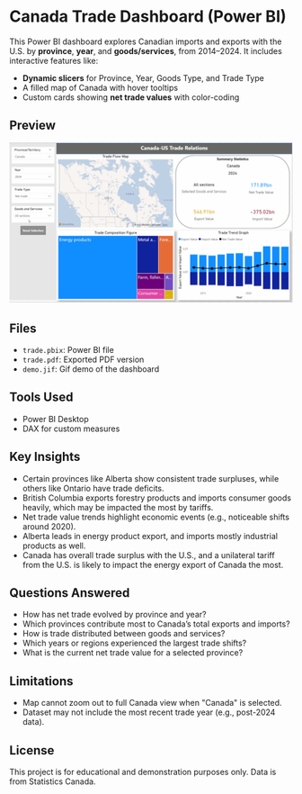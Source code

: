 # Canada Trade Dashboard (Power BI)

This Power BI dashboard explores Canadian imports and exports with the U.S. by **province**, **year**, and **goods/services**, from 2014–2024. It includes interactive features like:

- **Dynamic slicers** for Province, Year, Goods Type, and Trade Type
- A filled map of Canada with hover tooltips
- Custom cards showing **net trade values** with color-coding

## Preview

![Dashboard Demo](demo.gif)

## Files
- `trade.pbix`: Power BI file
- `trade.pdf`: Exported PDF version
- `demo.jif`: Gif demo of the dashboard

## Tools Used
- Power BI Desktop
- DAX for custom measures

## Key Insights
- Certain provinces like Alberta show consistent trade surpluses, while others like Ontario have trade deficits. 
- British Columbia exports forestry products and imports consumer goods heavily, which may be impacted the most by tariffs. 
- Net trade value trends highlight economic events (e.g., noticeable shifts around 2020).
- Alberta leads in energy product export, and imports mostly industrial products as well.
- Canada has overall trade surplus with the U.S., and a unilateral tariff from the U.S. is likely to impact the energy export of Canada the most. 

## Questions Answered
- How has net trade evolved by province and year?
- Which provinces contribute most to Canada’s total exports and imports?
- How is trade distributed between goods and services?
- Which years or regions experienced the largest trade shifts?
- What is the current net trade value for a selected province?

## Limitations
- Map cannot zoom out to full Canada view when "Canada" is selected.
- Dataset may not include the most recent trade year (e.g., post-2024 data).

## License
This project is for educational and demonstration purposes only. Data is from Statistics Canada.
